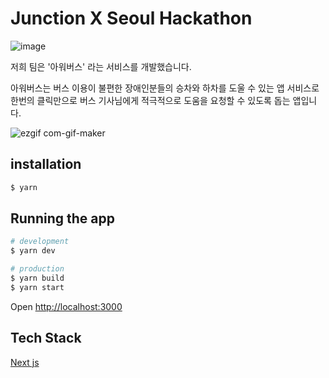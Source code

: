 # Junction X Seoul Hackathon
![image](https://user-images.githubusercontent.com/52827441/121792964-e27b5a80-cc35-11eb-9bd1-acc1e74ec8a1.png)

저희 팀은 '아워버스' 라는 서비스를 개발했습니다.

아워버스는 버스 이용이 불편한 장애인분들의 승차와 하차를 도울 수 있는 앱 서비스로   
한번의 클릭만으로 버스 기사님에게 적극적으로 도움을 요청할 수 있도록 돕는 앱입니다.

![ezgif com-gif-maker](https://user-images.githubusercontent.com/52827441/121793083-a5fc2e80-cc36-11eb-904a-a440f2f49797.gif)


## installation

```bash
$ yarn
```

## Running the app

```bash
# development
$ yarn dev

# production
$ yarn build
$ yarn start
```

Open [http://localhost:3000](http://localhost:3000)

## Tech Stack

[Next js](https://nextjs.org/)
